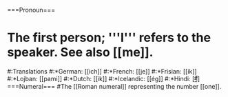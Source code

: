 ===Pronoun===
# The first person; '''I''' refers to the speaker. See also [[me]].
#:Translations
#:*German: [[ich]]
#:*French: [[je]]
#:*Frisian: [[ik]]
#:*Lojban: [[pami]]
#:*Dutch: [[ik]]
#:*Icelandic: [[ég]]
#:*Hindi: [[मैं]](mai.n)
===Numeral===
#The [[Roman numeral]] representing the number [[one]].